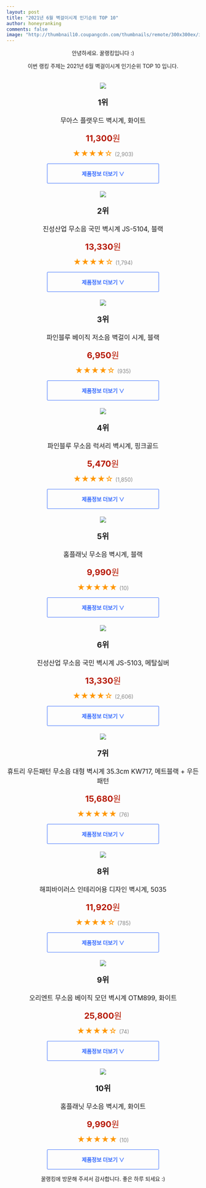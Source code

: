 ```yaml
--- 
layout: post 
title: "2021년 6월 벽걸이시계 인기순위 TOP 10" 
author: honeyranking 
comments: false 
image: "http://thumbnail10.coupangcdn.com/thumbnails/remote/300x300ex/image/retail/images/277738567235983-d6798b48-2f0a-4907-a075-eedaf8c78cc1.jpg" 
--- 
```

<p style="text-align: center;">안녕하세요. 꿀랭킹입니다 :)</p> <p style="text-align: center;">이번 랭킹 주제는 2021년 6월 벽걸이시계 인기순위 TOP 10 입니다.</p><center><img src="http://thumbnail10.coupangcdn.com/thumbnails/remote/300x300ex/image/retail/images/277738567235983-d6798b48-2f0a-4907-a075-eedaf8c78cc1.jpg" style="margin-top:20px" /></center> <p style="text-align: center; font-size: 20px"><b>1위</b></p> <p style="text-align: center; font-size: 17px">무아스 플랫우드 벽시계, 화이트</p> <p style="text-align: center;"><span style="color: #b61800; font-size: 22px;"><b>11,300</b>원</span></p> <p style="text-align: center;"><span style="color: #ff9600; font-size: 20px;">★★★★☆ </span><span style="color: #878787;">(2,903)</span></p> <center><a href="https://coupa.ng/b2ojkV"> <div style="font-size: 14px; display: inline-block; padding: 15px 90px; color: #346aff; border-radius: 2px; border: 1px solid #346aff; cursor: pointer;"><b>제품정보 더보기 &or;</b></div> </a></center><center><img src="http://thumbnail6.coupangcdn.com/thumbnails/remote/300x300ex/image/product/image/vendoritem/2019/02/28/3019020894/89f8518a-8c06-4667-9f8c-3ead9ae339f3.jpg" style="margin-top:20px" /></center> <p style="text-align: center; font-size: 20px"><b>2위</b></p> <p style="text-align: center; font-size: 17px">진성산업 무소음 국민 벽시계 JS-5104, 블랙</p> <p style="text-align: center;"><span style="color: #b61800; font-size: 22px;"><b>13,330</b>원</span></p> <p style="text-align: center;"><span style="color: #ff9600; font-size: 20px;">★★★★☆ </span><span style="color: #878787;">(1,794)</span></p> <center><a href="https://coupa.ng/b2ojkZ"> <div style="font-size: 14px; display: inline-block; padding: 15px 90px; color: #346aff; border-radius: 2px; border: 1px solid #346aff; cursor: pointer;"><b>제품정보 더보기 &or;</b></div> </a></center><center><img src="http://thumbnail6.coupangcdn.com/thumbnails/remote/300x300ex/image/product/image/vendoritem/2019/07/15/4037115177/d6e545b2-bb79-48d3-92e9-4491e1acc0c0.jpg" style="margin-top:20px" /></center> <p style="text-align: center; font-size: 20px"><b>3위</b></p> <p style="text-align: center; font-size: 17px">파인블루 베이직 저소음 벽걸이 시계, 블랙</p> <p style="text-align: center;"><span style="color: #b61800; font-size: 22px;"><b>6,950</b>원</span></p> <p style="text-align: center;"><span style="color: #ff9600; font-size: 20px;">★★★★☆ </span><span style="color: #878787;">(935)</span></p> <center><a href="https://coupa.ng/b2ojk5"> <div style="font-size: 14px; display: inline-block; padding: 15px 90px; color: #346aff; border-radius: 2px; border: 1px solid #346aff; cursor: pointer;"><b>제품정보 더보기 &or;</b></div> </a></center><center><img src="http://thumbnail8.coupangcdn.com/thumbnails/remote/300x300ex/image/product/image/vendoritem/2018/10/26/3536125014/103c4394-6369-4894-b9e9-8dda1ec21541.jpg" style="margin-top:20px" /></center> <p style="text-align: center; font-size: 20px"><b>4위</b></p> <p style="text-align: center; font-size: 17px">파인블루 무소음 럭셔리 벽시계, 핑크골드</p> <p style="text-align: center;"><span style="color: #b61800; font-size: 22px;"><b>5,470</b>원</span></p> <p style="text-align: center;"><span style="color: #ff9600; font-size: 20px;">★★★★☆ </span><span style="color: #878787;">(1,850)</span></p> <center><a href="https://coupa.ng/b2ojk8"> <div style="font-size: 14px; display: inline-block; padding: 15px 90px; color: #346aff; border-radius: 2px; border: 1px solid #346aff; cursor: pointer;"><b>제품정보 더보기 &or;</b></div> </a></center><center><img src="http://thumbnail10.coupangcdn.com/thumbnails/remote/300x300ex/image/retail/images/8322591387397-2188f961-3ed0-4222-b29f-2cd792d21bce.jpg" style="margin-top:20px" /></center> <p style="text-align: center; font-size: 20px"><b>5위</b></p> <p style="text-align: center; font-size: 17px">홈플래닛 무소음 벽시계, 블랙</p> <p style="text-align: center;"><span style="color: #b61800; font-size: 22px;"><b>9,990</b>원</span></p> <p style="text-align: center;"><span style="color: #ff9600; font-size: 20px;">★★★★★ </span><span style="color: #878787;">(10)</span></p> <center><a href="https://coupa.ng/b2ojld"> <div style="font-size: 14px; display: inline-block; padding: 15px 90px; color: #346aff; border-radius: 2px; border: 1px solid #346aff; cursor: pointer;"><b>제품정보 더보기 &or;</b></div> </a></center><center><img src="http://thumbnail10.coupangcdn.com/thumbnails/remote/300x300ex/image/retail/images/2016/04/11/11/6/2e51bb68-b00c-475d-ba10-5c67b587c97f.jpg" style="margin-top:20px" /></center> <p style="text-align: center; font-size: 20px"><b>6위</b></p> <p style="text-align: center; font-size: 17px">진성산업 무소음 국민 벽시계 JS-5103, 메탈실버</p> <p style="text-align: center;"><span style="color: #b61800; font-size: 22px;"><b>13,330</b>원</span></p> <p style="text-align: center;"><span style="color: #ff9600; font-size: 20px;">★★★★☆ </span><span style="color: #878787;">(2,606)</span></p> <center><a href="https://coupa.ng/b2ojli"> <div style="font-size: 14px; display: inline-block; padding: 15px 90px; color: #346aff; border-radius: 2px; border: 1px solid #346aff; cursor: pointer;"><b>제품정보 더보기 &or;</b></div> </a></center><center><img src="http://thumbnail8.coupangcdn.com/thumbnails/remote/300x300ex/image/retail/images/2020/05/19/17/0/40d9a79d-ecb2-4440-99f5-af4fc8411d60.jpg" style="margin-top:20px" /></center> <p style="text-align: center; font-size: 20px"><b>7위</b></p> <p style="text-align: center; font-size: 17px">휴트리 우든패턴 무소음 대형 벽시계 35.3cm KW717, 메트블랙 + 우든패턴</p> <p style="text-align: center;"><span style="color: #b61800; font-size: 22px;"><b>15,680</b>원</span></p> <p style="text-align: center;"><span style="color: #ff9600; font-size: 20px;">★★★★★ </span><span style="color: #878787;">(76)</span></p> <center><a href="https://coupa.ng/b2ojlk"> <div style="font-size: 14px; display: inline-block; padding: 15px 90px; color: #346aff; border-radius: 2px; border: 1px solid #346aff; cursor: pointer;"><b>제품정보 더보기 &or;</b></div> </a></center><center><img src="http://thumbnail9.coupangcdn.com/thumbnails/remote/300x300ex/image/product/image/vendoritem/2019/07/01/3834303371/6fab47ce-261f-4791-9747-1edce9a11549.jpg" style="margin-top:20px" /></center> <p style="text-align: center; font-size: 20px"><b>8위</b></p> <p style="text-align: center; font-size: 17px">해피바이러스 인테리어용 디자인 벽시계, 5035</p> <p style="text-align: center;"><span style="color: #b61800; font-size: 22px;"><b>11,920</b>원</span></p> <p style="text-align: center;"><span style="color: #ff9600; font-size: 20px;">★★★★☆ </span><span style="color: #878787;">(785)</span></p> <center><a href="https://coupa.ng/b2ojlo"> <div style="font-size: 14px; display: inline-block; padding: 15px 90px; color: #346aff; border-radius: 2px; border: 1px solid #346aff; cursor: pointer;"><b>제품정보 더보기 &or;</b></div> </a></center><center><img src="http://thumbnail7.coupangcdn.com/thumbnails/remote/300x300ex/image/retail/images/2020/06/02/17/3/0569ec53-7674-4a86-a724-a1760b9c8efe.jpg" style="margin-top:20px" /></center> <p style="text-align: center; font-size: 20px"><b>9위</b></p> <p style="text-align: center; font-size: 17px">오리엔트 무소음 베이직 모던 벽시계 OTM899, 화이트</p> <p style="text-align: center;"><span style="color: #b61800; font-size: 22px;"><b>25,800</b>원</span></p> <p style="text-align: center;"><span style="color: #ff9600; font-size: 20px;">★★★★☆ </span><span style="color: #878787;">(74)</span></p> <center><a href="https://coupa.ng/b2ojlu"> <div style="font-size: 14px; display: inline-block; padding: 15px 90px; color: #346aff; border-radius: 2px; border: 1px solid #346aff; cursor: pointer;"><b>제품정보 더보기 &or;</b></div> </a></center><center><img src="http://thumbnail9.coupangcdn.com/thumbnails/remote/300x300ex/image/retail/images/9710062051238-2d4ff831-a1aa-47f0-ba4f-8e9d7a308ce9.jpg" style="margin-top:20px" /></center> <p style="text-align: center; font-size: 20px"><b>10위</b></p> <p style="text-align: center; font-size: 17px">홈플래닛 무소음 벽시계, 화이트</p> <p style="text-align: center;"><span style="color: #b61800; font-size: 22px;"><b>9,990</b>원</span></p> <p style="text-align: center;"><span style="color: #ff9600; font-size: 20px;">★★★★★ </span><span style="color: #878787;">(10)</span></p> <center><a href="https://coupa.ng/b2ojly"> <div style="font-size: 14px; display: inline-block; padding: 15px 90px; color: #346aff; border-radius: 2px; border: 1px solid #346aff; cursor: pointer;"><b>제품정보 더보기 &or;</b></div> </a></center> <p style="text-align: center;">꿀랭킹에 방문해 주셔서 감사합니다. 좋은 하루 되세요 :)</p>
